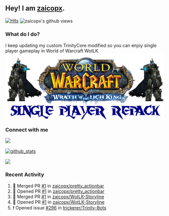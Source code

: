 ## Hey! I am [zaicopx](https://Github.com/zaicopx).
[![Hits](https://hits.seeyoufarm.com/api/count/incr/badge.svg?url=https%3A%2F%2Fgithub.com%2Fzaicopx)](https://github.com/zaicopx)
<img align="center" src="https://gpvc.arturio.dev/zaicopx" alt="zaicopx's github views" />

### What do I do?

I keep updating my custom TrinityCore modified so you can enjoy single player gameplay in World of Warcraft WotLK. 
  <img align="center" src="https://github.com/zaicopx/zaicopx/blob/master/WotLK%20Single%20Player%20Repack--resize.png" />
</a>

### Connect with me
[![](https://img.shields.io/badge/zaicopx%20Discord-Connect%20with%20me!-green)](https://discordapp.com/users/zaicopx)

[![github_stats](https://github-readme-stats.vercel.app/api?username=zaicopx&show_icons=true&theme=tokyonight)](https://github.com/zaicopx)

<!--<a href="https://github-readme-stats.zaicopx.vercel.app/api?username=zaicopx&show_icons=true&theme=dark">
  <img align="center" src="https://github-readme-stats.zaicopx.vercel.app/api?username=zaicopx&show_icons=true&theme=dark" />
</a>-->
<a href="https://github-readme-stats.zaicopx.vercel.app/api?username=zaicopx&show_icons=true&theme=dark">
  <img align="center" src="https://github-readme-stats.vercel.app/api/top-langs/?username=zaicopx&layout=compact&theme=dark" />
</a>

### Recent Activity

<!--START_SECTION:activity-->
1. 🎉 Merged PR [#1](https://github.com/zaicopx/pretty_actionbar/pull/1) in [zaicopx/pretty_actionbar](https://github.com/zaicopx/pretty_actionbar)
2. 💪 Opened PR [#1](https://github.com/zaicopx/pretty_actionbar/pull/1) in [zaicopx/pretty_actionbar](https://github.com/zaicopx/pretty_actionbar)
3. 🎉 Merged PR [#1](https://github.com/zaicopx/WotLK-Storyline/pull/1) in [zaicopx/WotLK-Storyline](https://github.com/zaicopx/WotLK-Storyline)
4. 💪 Opened PR [#1](https://github.com/zaicopx/WotLK-Storyline/pull/1) in [zaicopx/WotLK-Storyline](https://github.com/zaicopx/WotLK-Storyline)
5. ❗️ Opened issue [#296](https://github.com/trickerer/Trinity-Bots/issues/296) in [trickerer/Trinity-Bots](https://github.com/trickerer/Trinity-Bots)
<!--END_SECTION:activity-->
